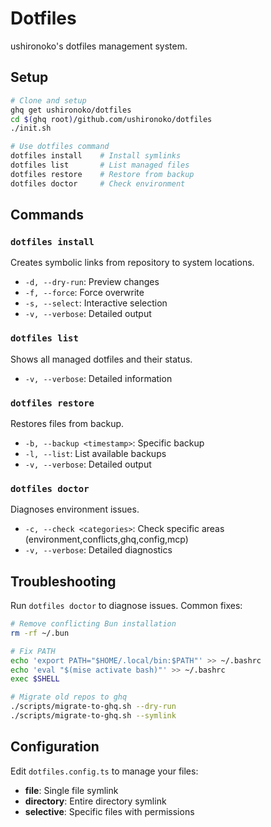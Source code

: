 # Dotfiles

ushironoko's dotfiles management system.

## Setup

```bash
# Clone and setup
ghq get ushironoko/dotfiles
cd $(ghq root)/github.com/ushironoko/dotfiles
./init.sh

# Use dotfiles command
dotfiles install    # Install symlinks
dotfiles list       # List managed files
dotfiles restore    # Restore from backup
dotfiles doctor     # Check environment
```

## Commands

### `dotfiles install`

Creates symbolic links from repository to system locations.

- `-d, --dry-run`: Preview changes
- `-f, --force`: Force overwrite
- `-s, --select`: Interactive selection
- `-v, --verbose`: Detailed output

### `dotfiles list`

Shows all managed dotfiles and their status.

- `-v, --verbose`: Detailed information

### `dotfiles restore`

Restores files from backup.

- `-b, --backup <timestamp>`: Specific backup
- `-l, --list`: List available backups
- `-v, --verbose`: Detailed output

### `dotfiles doctor`

Diagnoses environment issues.

- `-c, --check <categories>`: Check specific areas (environment,conflicts,ghq,config,mcp)
- `-v, --verbose`: Detailed diagnostics

## Troubleshooting

Run `dotfiles doctor` to diagnose issues. Common fixes:

```bash
# Remove conflicting Bun installation
rm -rf ~/.bun

# Fix PATH
echo 'export PATH="$HOME/.local/bin:$PATH"' >> ~/.bashrc
echo 'eval "$(mise activate bash)"' >> ~/.bashrc
exec $SHELL

# Migrate old repos to ghq
./scripts/migrate-to-ghq.sh --dry-run
./scripts/migrate-to-ghq.sh --symlink
```

## Configuration

Edit `dotfiles.config.ts` to manage your files:

- **file**: Single file symlink
- **directory**: Entire directory symlink
- **selective**: Specific files with permissions
